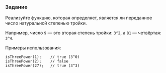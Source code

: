 ### Задание

Реализуйте функцию, которая определяет, является ли переданное число натуральной степенью
тройки.

Например, число `9` — это вторая степень тройки: `3^2`, а `81` — четвёртая: `3^4`.

Примеры использования:

```
isThreePower(1);    // true (3^0)
isThreePower(2);    // false
isThreePower(27);   // true (3^3)
```